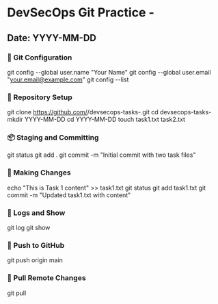 
# DevSecOps Git Practice - <Your Name>
## Date: YYYY-MM-DD

### 🔧 Git Configuration
git config --global user.name "Your Name"
git config --global user.email "your.email@example.com"
git config --list

### 📁 Repository Setup
git clone https://github.com/<your-username>/devsecops-tasks-<your-name>.git
cd devsecops-tasks-<your-name>
mkdir YYYY-MM-DD
cd YYYY-MM-DD
touch task1.txt task2.txt

### 📦 Staging and Committing
git status
git add .
git commit -m "Initial commit with two task files"

### 🔁 Making Changes
echo "This is Task 1 content" >> task1.txt
git status
git add task1.txt
git commit -m "Updated task1.txt with content"

### 🧾 Logs and Show
git log
git show <commit-id>

### 🚀 Push to GitHub
git push origin main

### 🔁 Pull Remote Changes
git pull
